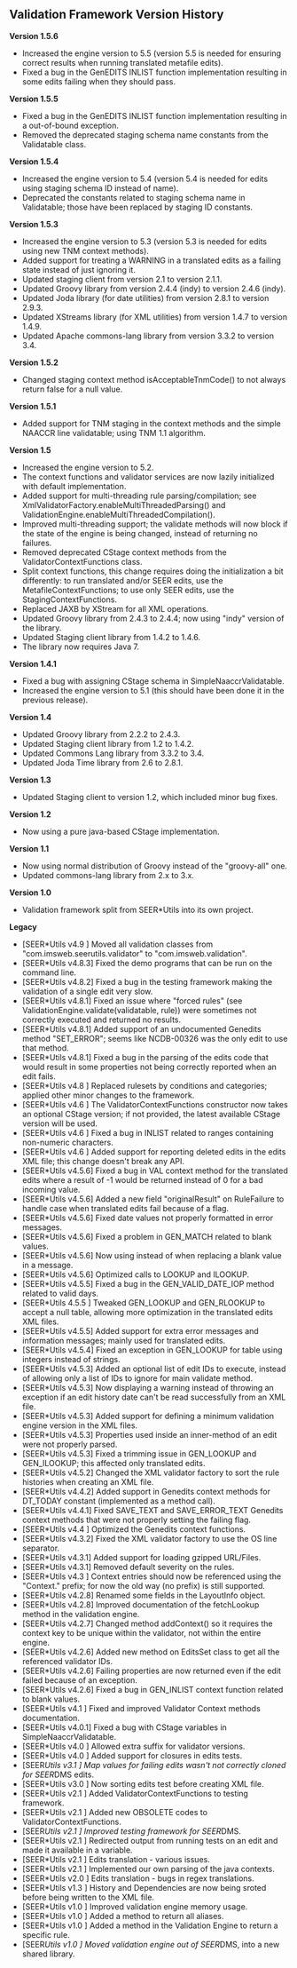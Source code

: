 ## Validation Framework Version History

**Version 1.5.6**

- Increased the engine version to 5.5 (version 5.5 is needed for ensuring correct results when running translated metafile edits).
- Fixed a bug in the GenEDITS INLIST function implementation resulting in some edits failing when they should pass.

**Version 1.5.5**

- Fixed a bug in the GenEDITS INLIST function implementation resulting in a out-of-bound exception.
- Removed the deprecated staging schema name constants from the Validatable class.

**Version 1.5.4**

- Increased the engine version to 5.4 (version 5.4 is needed for edits using staging schema ID instead of name).
- Deprecated the constants related to staging schema name in Validatable; those have been replaced by staging ID constants.

**Version 1.5.3**

- Increased the engine version to 5.3 (version 5.3 is needed for edits using new TNM context methods).
- Added support for treating a WARNING in a translated edits as a failing state instead of just ignoring it.
- Updated staging client from version 2.1 to version 2.1.1.
- Updated Groovy library from version 2.4.4 (indy) to version 2.4.6 (indy).
- Updated Joda library (for date utilities) from version 2.8.1 to version 2.9.3.
- Updated XStreams library (for XML utilities) from version 1.4.7 to version 1.4.9.
- Updated Apache commons-lang library from version 3.3.2 to version 3.4.

**Version 1.5.2**

- Changed staging context method isAcceptableTnmCode() to not always return false for a null value.

**Version 1.5.1**

- Added support for TNM staging in the context methods and the simple NAACCR line validatable; using TNM 1.1 algorithm.

**Version 1.5**

- Increased the engine version to 5.2.
- The context functions and validator services are now lazily initialized with default implementation.
- Added support for multi-threading rule parsing/compilation; see XmlValidatorFactory.enableMultiThreadedParsing() and ValidationEngine.enableMultiThreadedCompilation().
- Improved multi-threading support; the validate methods will now block if the state of the engine is being changed, instead of returning no failures.
- Removed deprecated CStage context methods from the ValidatorContextFunctions class.
- Split context functions, this change requires doing the initialization a bit differently: to run translated and/or SEER edits, use the MetafileContextFunctions; to use only SEER edits, use the StagingContextFunctions.
- Replaced JAXB by XStream for all XML operations.
- Updated Groovy library from 2.4.3 to 2.4.4; now using "indy" version of the library.
- Updated Staging client library from 1.4.2 to 1.4.6.
- The library now requires Java 7.

**Version 1.4.1**

- Fixed a bug with assigning CStage schema in SimpleNaaccrValidatable.
- Increased the engine version to 5.1 (this should have been done it in the previous release).

**Version 1.4**

- Updated Groovy library from 2.2.2 to 2.4.3.
- Updated Staging client library from 1.2 to 1.4.2.
- Updated Commons Lang library from 3.3.2 to 3.4.
- Updated Joda Time library from 2.6 to 2.8.1.

**Version 1.3**

- Updated Staging client to version 1.2, which included minor bug fixes.

**Version 1.2**

- Now using a pure java-based CStage implementation.

**Version 1.1**
    
- Now using normal distribution of Groovy instead of the "groovy-all" one.
- Updated commons-lang library from 2.x to 3.x.

**Version 1.0**

- Validation framework split from SEER*Utils into its own project.

**Legacy**

 - [SEER*Utils v4.9  ]  Moved all validation classes from "com.imsweb.seerutils.validator" to "com.imsweb.validation".
 - [SEER*Utils v4.8.3]  Fixed the demo programs that can be run on the command line.
 - [SEER*Utils v4.8.2]  Fixed a bug in the testing framework making the validation of a single edit very slow.
 - [SEER*Utils v4.8.1]  Fixed an issue where "forced rules" (see ValidationEngine.validate(validatable, rule)) were sometimes not correctly executed and returned no results.
 - [SEER*Utils v4.8.1]  Added support of an undocumented Genedits method "SET_ERROR"; seems like NCDB-00326 was the only edit to use that method.
 - [SEER*Utils v4.8.1]  Fixed a bug in the parsing of the edits code that would result in some properties not being correctly reported when an edit fails.
 - [SEER*Utils v4.8  ]  Replaced rulesets by conditions and categories; applied other minor changes to the framework.
 - [SEER*Utils v4.6  ]  The ValidatorContextFunctions constructor now takes an optional CStage version; if not provided, the latest available CStage version will be used.
 - [SEER*Utils v4.6  ]  Fixed a bug in INLIST related to ranges containing non-numeric characters.
 - [SEER*Utils v4.6  ]  Added support for reporting deleted edits in the edits XML file; this change doesn't break any API.
 - [SEER*Utils v4.5.6]  Fixed a bug in VAL context method for the translated edits where a result of -1 would be returned instead of 0 for a bad incoming value.
 - [SEER*Utils v4.5.6]  Added a new field "originalResult" on RuleFailure to handle case when translated edits fail because of a flag.
 - [SEER*Utils v4.5.6]  Fixed date values not properly formatted in error messages.
 - [SEER*Utils v4.5.6]  Fixed a problem in GEN_MATCH related to blank values.
 - [SEER*Utils v4.5.6]  Now using <BLANK> instead of <blank> when replacing a blank value in a message.
 - [SEER*Utils v4.5.6]  Optimized calls to LOOKUP and ILOOKUP.
 - [SEER*Utils v4.5.5]  Fixed a bug in the GEN_VALID_DATE_IOP method related to valid days.
 - [SEER*Utils 4.5.5 ]  Tweaked GEN_LOOKUP and GEN_RLOOKUP to accept a null table, allowing more optimization in the translated edits XML files.
 - [SEER*Utils v4.5.5]  Added support for extra error messages and information messages; mainly used for translated edits.
 - [SEER*Utils v4.5.4]  Fixed an exception in GEN_LOOKUP for table using integers instead of strings.
 - [SEER*Utils v4.5.3]  Added an optional list of edit IDs to execute, instead of allowing only a list of IDs to ignore for main validate method.
 - [SEER*Utils v4.5.3]  Now displaying a warning instead of throwing an exception if an edit history date can't be read successfully from an XML file.
 - [SEER*Utils v4.5.3]  Added support for defining a minimum validation engine version in the XML files.
 - [SEER*Utils v4.5.3]  Properties used inside an inner-method of an edit were not properly parsed.
 - [SEER*Utils v4.5.3]  Fixed a trimming issue in GEN_LOOKUP and GEN_ILOOKUP; this affected only translated edits.
 - [SEER*Utils v4.5.2]  Changed the XML validator factory to sort the rule histories when creating an XML file.
 - [SEER*Utils v4.4.2]  Added support in Genedits context methods for DT_TODAY constant (implemented as a method call).
 - [SEER*Utils v4.4.1]  Fixed SAVE_TEXT and SAVE_ERROR_TEXT Genedits context methods that were not properly setting the failing flag.
 - [SEER*Utils v4.4  ]  Optimized the Genedits context functions.
 - [SEER*Utils v4.3.2]  Fixed the XML validator factory to use the OS line separator.
 - [SEER*Utils v4.3.1]  Added support for loading gzipped URL/Files.
 - [SEER*Utils v4.3.1]  Removed default severity on the rules.
 - [SEER*Utils v4.3  ]  Context entries should now be referenced using the "Context." prefix; for now the old way (no prefix) is still supported.
 - [SEER*Utils v4.2.8]  Renamed some fields in the LayoutInfo object.
 - [SEER*Utils v4.2.8]  Improved documentation of the fetchLookup method in the validation engine.
 - [SEER*Utils v4.2.7]  Changed method addContext() so it requires the context key to be unique within the validator, not within the entire engine.
 - [SEER*Utils v4.2.6]  Added new method on EditsSet class to get all the referenced validator IDs.
 - [SEER*Utils v4.2.6]  Failing properties are now returned even if the edit failed because of an exception.
 - [SEER*Utils v4.2.6]  Fixed a bug in GEN_INLIST context function related to blank values.
 - [SEER*Utils v4.1  ]  Fixed and improved Validator Context methods documentation.
 - [SEER*Utils v4.0.1]  Fixed a bug with CStage variables in SimpleNaaccrValidatable.
 - [SEER*Utils v4.0  ]  Allowed extra suffix for validator versions.
 - [SEER*Utils v4.0  ]  Added support for closures in edits tests.
 - [SEER*Utils v3.1  ]  Map values for failing edits wasn't not correctly cloned for SEER*DMS edits.
 - [SEER*Utils v3.0  ]  Now sorting edits test before creating XML file.
 - [SEER*Utils v2.1  ]  Added ValidatorContextFunctions to testing framework.
 - [SEER*Utils v2.1  ]  Added new OBSOLETE codes to ValidatorContextFunctions.
 - [SEER*Utils v2.1  ]  Improved testing framework for SEER*DMS.
 - [SEER*Utils v2.1  ]  Redirected output from running tests on an edit and made it available in a variable.
 - [SEER*Utils v2.1  ]  Edits translation - various issues.
 - [SEER*Utils v2.1  ]  Implemented our own parsing of the java contexts.
 - [SEER*Utils v2.0  ]  Edits translation - bugs in regex translations.
 - [SEER*Utils v1.3  ]  History and Dependencies are now being sroted before being written to the XML file.
 - [SEER*Utils v1.0  ]  Improved validation engine memory usage.
 - [SEER*Utils v1.0  ]  Added a method to return all aliases.
 - [SEER*Utils v1.0  ]  Added a method in the Validation Engine to return a specific rule.
 - [SEER*Utils v1.0  ]  Moved validation engine out of SEER*DMS, into a new shared library.
